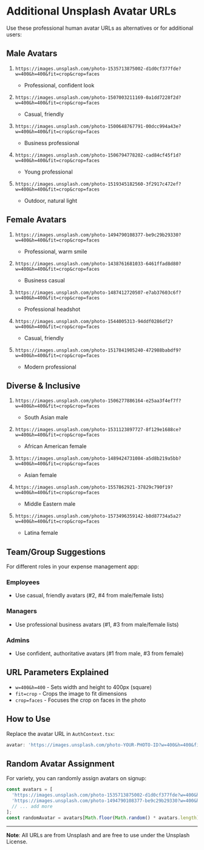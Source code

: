# Additional Unsplash Avatar URLs

Use these professional human avatar URLs as alternatives or for additional users:

## Male Avatars
1. `https://images.unsplash.com/photo-1535713875002-d1d0cf377fde?w=400&h=400&fit=crop&crop=faces`
   - Professional, confident look

2. `https://images.unsplash.com/photo-1507003211169-0a1dd7228f2d?w=400&h=400&fit=crop&crop=faces`
   - Casual, friendly

3. `https://images.unsplash.com/photo-1500648767791-00dcc994a43e?w=400&h=400&fit=crop&crop=faces`
   - Business professional

4. `https://images.unsplash.com/photo-1506794778202-cad84cf45f1d?w=400&h=400&fit=crop&crop=faces`
   - Young professional

5. `https://images.unsplash.com/photo-1519345182560-3f2917c472ef?w=400&h=400&fit=crop&crop=faces`
   - Outdoor, natural light

## Female Avatars
1. `https://images.unsplash.com/photo-1494790108377-be9c29b29330?w=400&h=400&fit=crop&crop=faces`
   - Professional, warm smile

2. `https://images.unsplash.com/photo-1438761681033-6461ffad8d80?w=400&h=400&fit=crop&crop=faces`
   - Business casual

3. `https://images.unsplash.com/photo-1487412720507-e7ab37603c6f?w=400&h=400&fit=crop&crop=faces`
   - Professional headshot

4. `https://images.unsplash.com/photo-1544005313-94ddf0286df2?w=400&h=400&fit=crop&crop=faces`
   - Casual, friendly

5. `https://images.unsplash.com/photo-1517841905240-472988babdf9?w=400&h=400&fit=crop&crop=faces`
   - Modern professional

## Diverse & Inclusive
1. `https://images.unsplash.com/photo-1506277886164-e25aa3f4ef7f?w=400&h=400&fit=crop&crop=faces`
   - South Asian male

2. `https://images.unsplash.com/photo-1531123897727-8f129e1688ce?w=400&h=400&fit=crop&crop=faces`
   - African American female

3. `https://images.unsplash.com/photo-1489424731084-a5d8b219a5bb?w=400&h=400&fit=crop&crop=faces`
   - Asian female

4. `https://images.unsplash.com/photo-1557862921-37829c790f19?w=400&h=400&fit=crop&crop=faces`
   - Middle Eastern male

5. `https://images.unsplash.com/photo-1573496359142-b8d87734a5a2?w=400&h=400&fit=crop&crop=faces`
   - Latina female

## Team/Group Suggestions
For different roles in your expense management app:

### Employees
- Use casual, friendly avatars (#2, #4 from male/female lists)

### Managers
- Use professional business avatars (#1, #3 from male/female lists)

### Admins
- Use confident, authoritative avatars (#1 from male, #3 from female)

## URL Parameters Explained
- `w=400&h=400` - Sets width and height to 400px (square)
- `fit=crop` - Crops the image to fit dimensions
- `crop=faces` - Focuses the crop on faces in the photo

## How to Use
Replace the avatar URL in `AuthContext.tsx`:

```typescript
avatar: 'https://images.unsplash.com/photo-YOUR-PHOTO-ID?w=400&h=400&fit=crop&crop=faces'
```

## Random Avatar Assignment
For variety, you can randomly assign avatars on signup:

```typescript
const avatars = [
  'https://images.unsplash.com/photo-1535713875002-d1d0cf377fde?w=400&h=400&fit=crop&crop=faces',
  'https://images.unsplash.com/photo-1494790108377-be9c29b29330?w=400&h=400&fit=crop&crop=faces',
  // ... add more
];
const randomAvatar = avatars[Math.floor(Math.random() * avatars.length)];
```

---
**Note**: All URLs are from Unsplash and are free to use under the Unsplash License.
